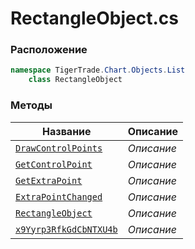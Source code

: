 
# RectangleObject.cs
### Расположение
```csharp
namespace TigerTrade.Chart.Objects.List  
    class RectangleObject
```

### Методы
| Название | Описание |
| --- | --- |
| [`DrawControlPoints`](./Методы/DrawControlPoints.md) | *Описание* |
| [`GetControlPoint`](./Методы/GetControlPoint.md) | *Описание* |
| [`GetExtraPoint`](./Методы/GetExtraPoint.md) | *Описание* |
| [`ExtraPointChanged`](./Методы/ExtraPointChanged.md) | *Описание* |
| [`RectangleObject`](./Методы/RectangleObject.md) | *Описание* |
| [`x9Yyrp3RfkGdCbNTXU4b`](./Методы/x9Yyrp3RfkGdCbNTXU4b.md) | *Описание* |
